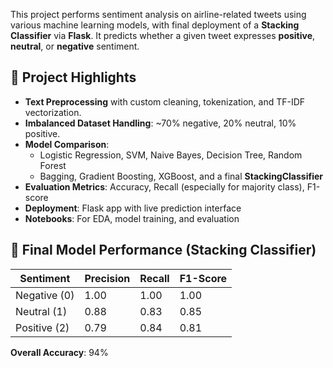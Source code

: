 This project performs sentiment analysis on airline-related tweets using various machine learning models, with final deployment of a **Stacking Classifier** via **Flask**. It predicts whether a given tweet expresses **positive**, **neutral**, or **negative** sentiment.

## 🚀 Project Highlights

- **Text Preprocessing** with custom cleaning, tokenization, and TF-IDF vectorization.
- **Imbalanced Dataset Handling**: ~70% negative, 20% neutral, 10% positive.
- **Model Comparison**:
  - Logistic Regression, SVM, Naive Bayes, Decision Tree, Random Forest
  - Bagging, Gradient Boosting, XGBoost, and a final **StackingClassifier**
- **Evaluation Metrics**: Accuracy, Recall (especially for majority class), F1-score
- **Deployment**: Flask app with live prediction interface
- **Notebooks**: For EDA, model training, and evaluation

## 🧠 Final Model Performance (Stacking Classifier)

| Sentiment | Precision | Recall | F1-Score |
|-----------|-----------|--------|----------|
| Negative (0) | 1.00 | 1.00 | 1.00 |
| Neutral (1) | 0.88 | 0.83 | 0.85 |
| Positive (2) | 0.79 | 0.84 | 0.81 |

**Overall Accuracy**: 94%  

